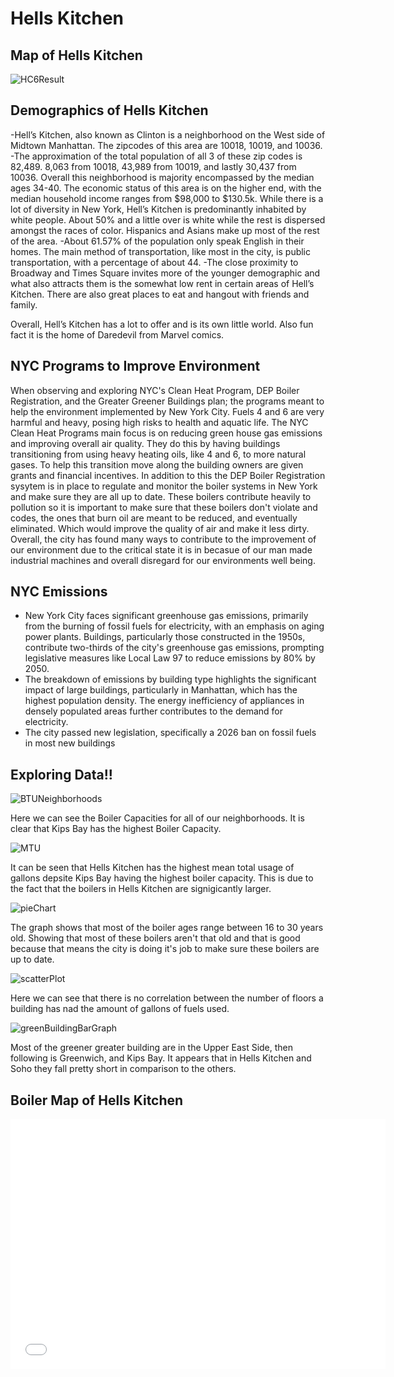 # Hells Kitchen

## Map of Hells Kitchen
![HC6Result](https://github.com/axm92/HellsKitchen1.github.io/assets/148747458/45577d5d-7e41-4f0a-a296-687918874f37)

## Demographics of Hells Kitchen
-Hell’s Kitchen, also known as Clinton is a neighborhood on the West side of Midtown Manhattan. The zipcodes of this area are 10018, 10019, and 10036. 
-The approximation of the total population of all 3 of these zip codes is 82,489. 8,063 from 10018, 43,989 from 10019, and lastly 30,437 from 10036. Overall this neighborhood is majority encompassed by the median ages 34-40. The economic status of this area is on the higher end, with the median household income ranges from $98,000 to $130.5k. 
While there is a lot of diversity in New York, Hell’s Kitchen is predominantly inhabited by white people. About 50%  and a little over is white while the rest is dispersed amongst the races of color. Hispanics and Asians make up most of the rest of the area. 
-About 61.57% of the population only speak English in their homes. The main method of transportation, like most in the city, is public transportation, with a percentage of about 44. 
-The close proximity to Broadway and Times Square invites more of the younger demographic and what also attracts them is the somewhat low rent in certain areas of Hell’s Kitchen. There are also great places to eat and hangout with friends and family. 

Overall, Hell’s Kitchen has a lot to offer and is its own little world. Also fun fact it is the home of Daredevil from Marvel comics.  

## NYC Programs to Improve Environment
When observing and exploring NYC's Clean Heat Program, DEP Boiler Registration, and the Greater Greener Buildings plan; the programs meant to help the environment implemented by New York City. Fuels 4 and 6 are very harmful and heavy, posing high risks to health and aquatic life. The NYC Clean Heat Programs main focus is on reducing green house gas emissions and improving overall air quality. They do this by having buildings transitioning from using heavy heating oils, like 4 and 6, to more natural gases. To help this transition move along the building owners are given grants and financial incentives. In addition to this the DEP Boiler Registration sysytem is in place to regulate and monitor the boiler systems in New York and make sure they are all up to date. These boilers contribute heavily to pollution so it is important to make sure that these boilers don't violate and codes, the ones that burn oil are meant to be reduced, and eventually eliminated. Which would improve the quality of air and make it less dirty. Overall, the city has found many ways to contribute to the improvement of our environment due to the critical state it is in becasue of our man made industrial machines and overall disregard for our environments well being.

## NYC Emissions
- New York City faces significant greenhouse gas emissions, primarily from the burning of fossil fuels for electricity, with an emphasis on aging power plants. Buildings, particularly those constructed in the 1950s, contribute two-thirds of the city's greenhouse gas emissions, prompting legislative measures like Local Law 97 to reduce emissions by 80% by 2050.
- The breakdown of emissions by building type highlights the significant impact of large buildings, particularly in Manhattan, which has the highest population density. The energy inefficiency of appliances in densely populated areas further contributes to the demand for electricity.
- The city passed new legislation, specifically a 2026 ban on fossil fuels in most new buildings

## Exploring Data!!
![BTUNeighborhoods](https://github.com/axm92/HellsKitchen1.github.io/assets/148747458/bd0329d1-e1b1-473b-973e-50d208c2f2d0)

Here we can see the Boiler Capacities for all of our neighborhoods. It is clear that Kips Bay has the highest Boiler Capacity. 

![MTU](https://github.com/axm92/HellsKitchen1.github.io/assets/148747458/ddd9ea57-c546-464f-a7b0-de0e963fcc2d)

It can be seen that Hells Kitchen has the highest mean total usage of gallons depsite Kips Bay having the highest boiler capacity. This is due to the fact that the boilers in Hells Kitchen are signigicantly larger.

![pieChart](https://github.com/axm92/HellsKitchen1.github.io/assets/148747458/ae0e6134-c07a-4ada-9b61-ffc1540a6a6f)

The graph shows that most of the boiler ages range between 16 to 30 years old. Showing that most of these boilers aren't that old and that is good because that means the city is doing it's job to make sure these boilers are up to date. 

![scatterPlot](https://github.com/axm92/HellsKitchen1.github.io/assets/148747458/db2b72a4-89b5-4388-8fad-3585cb56e70c)

Here we can see that there is no correlation between the number of floors a building has nad the amount of gallons of fuels used. 

![greenBuildingBarGraph](https://github.com/axm92/HellsKitchen1.github.io/assets/148747458/b64da377-0db3-4f27-bbba-60f63d97343c)

Most of the greener greater building are in the Upper East Side, then following is Greenwich, and Kips Bay. It appears that in Hells Kitchen and Soho they fall pretty short in comparison to the others.


## Boiler Map of Hells Kitchen
<iframe src="HellsKitchen.html" width="600" height="400" frameborder="0" frameborder="0" marginwidth="0" marginheight="0" allowfullscreen></iframe>

